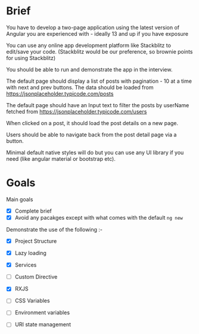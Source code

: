 # Brief

You have to develop a two-page application using the latest version of Angular you are experienced with - ideally 13 and up if you have exposure

You can use any online app development platform like Stackblitz to edit/save your code. (Stackblitz would be our preference, so brownie points for using Stackblitz)

You should be able to run and demonstrate the app in the interview.

The default page should display a list of posts with pagination - 10 at a time with next and prev buttons. The data should be loaded from https://jsonplaceholder.typicode.com/posts

The default page should have an Input text to filter the posts by userName fetched from https://jsonplaceholder.typicode.com/users

When clicked on a post, it should load the post details on a new page.

Users should be able to navigate back from the post detail page via a button.

Minimal default native styles will do but you can use any UI library if you need (like angular material or bootstrap etc).

# Goals
 Main goals
 - [x] Complete brief 
 - [x] Avoid any pacakges except with what comes with the default `ng new` 
 
  Demonstrate the use of the following :-
   - [x] Project Structure
   - [x] Lazy loading
   - [x] Services
   - [ ] Custom Directive
   - [x] RXJS
   - [ ] CSS Variables
   - [ ] Environment variables
   - [ ] URI state management
   



